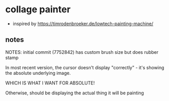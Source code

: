 # collage painter

- inspired by https://timrodenbroeker.de/lowtech-painting-machine/


## notes

NOTES: initial commit (7752842) has custom brush size but does rubber stamp

In most recent version, the cursor doesn't display "correctly" - it's showing the absolute underlying image.

WHICH IS WHAT I WANT FOR ABSOLUTE!

Otherwise, should be displaying the actual thing it will be painting

